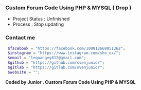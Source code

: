 ### Custom Forum Code Using PHP & MYSQL ( Drop )
+ Project Status : Unfinished
+ Process : Stop updating
### Contact me

```php
 $facebook = "https://facebook.com/100012668051362";
 $instagram = "https://www.instagram.com/sho_ox/";
 $email = "lequangvy812@gmail.com";
 $github = "https://github.com/svenjunior";
 $gitlab = "https://gitlab.com/svenjunior";
 $website = "";
```
**Coded by Junior . Custom Forum Code Using PHP & MYSQL**
 
